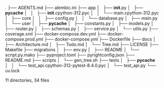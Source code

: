 .
├── AGENTS.md
├── alembic.ini
├── app
│   ├── __init__.py
│   ├── __pycache__
│   │   ├── __init__.cpython-312.pyc
│   │   └── main.cpython-312.pyc
│   ├── core
│   │   ├── config.py
│   │   └── database.py
│   ├── main.py
│   └── user
│       ├── __pycache__
│       ├── constants.py
│       ├── models.py
│       ├── router.py
│       ├── schemas.py
│       ├── service.py
│       └── utils.py
├── coverage.xml
├── docker-compose.dev.yml
├── docker-compose.prod.yml
├── docker-compose.yml
├── Dockerfile
├── docs
│   ├── Architecture.md
│   ├── Todo.md
│   └── Tree.md
├── LICENSE
├── Makefile
├── migrations
│   ├── env.py
│   ├── README
│   └── script.py.mako
├── pyproject.toml
├── pyrightconfig.json
├── README.md
├── scripts
│   └── gen_tree.sh
├── tests
│   ├── __pycache__
│   │   └── test_api.cpython-312-pytest-8.4.0.pyc
│   └── test_api.py
└── uv.lock

11 directories, 34 files
